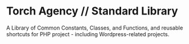 # Torch Agency // Standard Library

A Library of Common Constants, Classes, and Functions, and reusable shortcuts for PHP project - including Wordpress-related projects.

